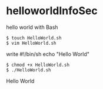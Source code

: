 # helloworldInfoSec
hello world with Bash

    $ touch HelloWorld.sh
    $ vim HelloWorld.sh 
    
write #!/bin/sh
echo "Hello World"

    $ chmod +x HelloWorld.sh 
    $ ./HelloWorld.sh 

Hello World

